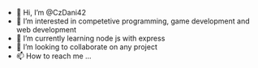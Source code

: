 - 👋 Hi, I’m @CzDani42
- 👀 I’m interested in competetive programming, game development and web development
- 🌱 I’m currently learning node js with express
- 💞️ I’m looking to collaborate on any project
- 📫 How to reach me ...

<!---
CzDani42/CzDani42 is a ✨ special ✨ repository because its `README.md` (this file) appears on your GitHub profile.
You can click the Preview link to take a look at your changes.
--->
